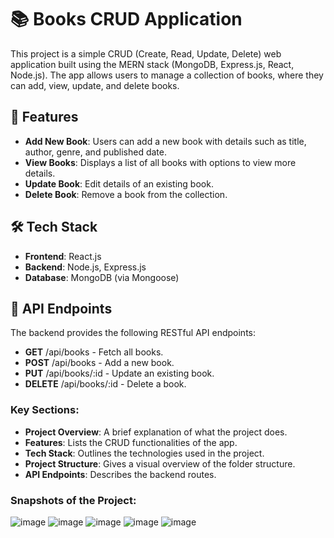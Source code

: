 # 📚 Books CRUD Application

This project is a simple CRUD (Create, Read, Update, Delete) web application built using the MERN stack (MongoDB, Express.js, React, Node.js). The app allows users to manage a collection of books, where they can add, view, update, and delete books.

## 🎯 Features

- **Add New Book**: Users can add a new book with details such as title, author, genre, and published date.
- **View Books**: Displays a list of all books with options to view more details.
- **Update Book**: Edit details of an existing book.
- **Delete Book**: Remove a book from the collection.

## 🛠️ Tech Stack

- **Frontend**: React.js
- **Backend**: Node.js, Express.js
- **Database**: MongoDB (via Mongoose)

## 🔗 API Endpoints
The backend provides the following RESTful API endpoints:

- **GET** /api/books - Fetch all books.
- **POST** /api/books - Add a new book.
- **PUT** /api/books/:id - Update an existing book.
- **DELETE** /api/books/:id - Delete a book.


### Key Sections:
- **Project Overview**: A brief explanation of what the project does.
- **Features**: Lists the CRUD functionalities of the app.
- **Tech Stack**: Outlines the technologies used in the project.
- **Project Structure**: Gives a visual overview of the folder structure.
- **API Endpoints**: Describes the backend routes.

### Snapshots of the Project:
![image](https://github.com/user-attachments/assets/f1395309-dd09-482a-8e75-5d35513749f5)
![image](https://github.com/user-attachments/assets/82382c27-36d4-43d5-8137-09ffe6dded50)
![image](https://github.com/user-attachments/assets/0d4e0d11-df3e-42bb-9556-c374f6633e7f)
![image](https://github.com/user-attachments/assets/c7dae94c-3f61-402a-b895-87b2cf88d91c)
![image](https://github.com/user-attachments/assets/b4fe8393-cc46-435c-ba8b-e5a7ad17e7ab)




